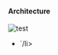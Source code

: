 ---
---
#### Architecture

![test]({{site.url}}/img/presentations/OS-arch.svg)

  <aside class="notes">
    <ul>
      <li>´/li>
    </ul>
  </aside>
